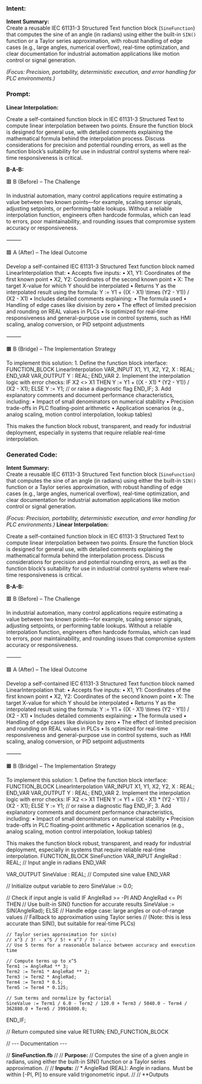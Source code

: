 ### Intent:
**Intent Summary:**  
Create a reusable IEC 61131-3 Structured Text function block (`SineFunction`) that computes the sine of an angle (in radians) using either the built-in `SIN()` function or a Taylor series approximation, with robust handling of edge cases (e.g., large angles, numerical overflow), real-time optimization, and clear documentation for industrial automation applications like motion control or signal generation.  

*(Focus: Precision, portability, deterministic execution, and error handling for PLC environments.)*

### Prompt:
**Linear Interpolation:**

Create a self-contained function block in IEC 61131-3 Structured Text to compute linear interpolation between two points. Ensure the function block is designed for general use, with detailed comments explaining the mathematical formula behind the interpolation process. Discuss considerations for precision and potential rounding errors, as well as the function block’s suitability for use in industrial control systems where real-time responsiveness is critical.

**B-A-B:**

🟥 B (Before) – The Challenge

In industrial automation, many control applications require estimating a value between two known points—for example, scaling sensor signals, adjusting setpoints, or performing table lookups. Without a reliable interpolation function, engineers often hardcode formulas, which can lead to errors, poor maintainability, and rounding issues that compromise system accuracy or responsiveness.

⸻

🟩 A (After) – The Ideal Outcome

Develop a self-contained IEC 61131-3 Structured Text function block named LinearInterpolation that:
	•	Accepts five inputs:
	•	X1, Y1: Coordinates of the first known point
	•	X2, Y2: Coordinates of the second known point
	•	X: The target X-value for which Y should be interpolated
	•	Returns Y as the interpolated result using the formula:
Y := Y1 + ((X - X1) \times (Y2 - Y1)) / (X2 - X1)
	•	Includes detailed comments explaining:
	•	The formula used
	•	Handling of edge cases like division by zero
	•	The effect of limited precision and rounding on REAL values in PLCs
	•	Is optimized for real-time responsiveness and general-purpose use in control systems, such as HMI scaling, analog conversion, or PID setpoint adjustments

⸻

🟧 B (Bridge) – The Implementation Strategy

To implement this solution:
	1.	Define the function block interface:
 FUNCTION_BLOCK LinearInterpolation
VAR_INPUT
    X1, Y1, X2, Y2, X : REAL;
END_VAR
VAR_OUTPUT
    Y : REAL;
END_VAR
	2.	Implement the interpolation logic with error checks:
 IF X2 <> X1 THEN
    Y := Y1 + ((X - X1) * (Y2 - Y1)) / (X2 - X1);
ELSE
    Y := Y1; // or raise a diagnostic flag
END_IF;
	3.	Add explanatory comments and document performance characteristics, including:
	•	Impact of small denominators on numerical stability
	•	Precision trade-offs in PLC floating-point arithmetic
	•	Application scenarios (e.g., analog scaling, motion control interpolation, lookup tables)

This makes the function block robust, transparent, and ready for industrial deployment, especially in systems that require reliable real-time interpolation.

### Generated Code:
**Intent Summary:**  
Create a reusable IEC 61131-3 Structured Text function block (`SineFunction`) that computes the sine of an angle (in radians) using either the built-in `SIN()` function or a Taylor series approximation, with robust handling of edge cases (e.g., large angles, numerical overflow), real-time optimization, and clear documentation for industrial automation applications like motion control or signal generation.  

*(Focus: Precision, portability, deterministic execution, and error handling for PLC environments.)*
**Linear Interpolation:**

Create a self-contained function block in IEC 61131-3 Structured Text to compute linear interpolation between two points. Ensure the function block is designed for general use, with detailed comments explaining the mathematical formula behind the interpolation process. Discuss considerations for precision and potential rounding errors, as well as the function block’s suitability for use in industrial control systems where real-time responsiveness is critical.

**B-A-B:**

🟥 B (Before) – The Challenge

In industrial automation, many control applications require estimating a value between two known points—for example, scaling sensor signals, adjusting setpoints, or performing table lookups. Without a reliable interpolation function, engineers often hardcode formulas, which can lead to errors, poor maintainability, and rounding issues that compromise system accuracy or responsiveness.

⸻

🟩 A (After) – The Ideal Outcome

Develop a self-contained IEC 61131-3 Structured Text function block named LinearInterpolation that:
	•	Accepts five inputs:
	•	X1, Y1: Coordinates of the first known point
	•	X2, Y2: Coordinates of the second known point
	•	X: The target X-value for which Y should be interpolated
	•	Returns Y as the interpolated result using the formula:
Y := Y1 + ((X - X1) \times (Y2 - Y1)) / (X2 - X1)
	•	Includes detailed comments explaining:
	•	The formula used
	•	Handling of edge cases like division by zero
	•	The effect of limited precision and rounding on REAL values in PLCs
	•	Is optimized for real-time responsiveness and general-purpose use in control systems, such as HMI scaling, analog conversion, or PID setpoint adjustments

⸻

🟧 B (Bridge) – The Implementation Strategy

To implement this solution:
	1.	Define the function block interface:
 FUNCTION_BLOCK LinearInterpolation
VAR_INPUT
    X1, Y1, X2, Y2, X : REAL;
END_VAR
VAR_OUTPUT
    Y : REAL;
END_VAR
	2.	Implement the interpolation logic with error checks:
 IF X2 <> X1 THEN
    Y := Y1 + ((X - X1) * (Y2 - Y1)) / (X2 - X1);
ELSE
    Y := Y1; // or raise a diagnostic flag
END_IF;
	3.	Add explanatory comments and document performance characteristics, including:
	•	Impact of small denominators on numerical stability
	•	Precision trade-offs in PLC floating-point arithmetic
	•	Application scenarios (e.g., analog scaling, motion control interpolation, lookup tables)

This makes the function block robust, transparent, and ready for industrial deployment, especially in systems that require reliable real-time interpolation.
FUNCTION_BLOCK SineFunction
VAR_INPUT
    AngleRad : REAL; // Input angle in radians
END_VAR

VAR_OUTPUT
    SineValue : REAL; // Computed sine value
END_VAR

// Initialize output variable to zero
SineValue := 0.0;

// Check if input angle is valid
IF AngleRad >= -PI AND AngleRad <= PI THEN
    // Use built-in SIN() function for accurate results
    SineValue := SIN(AngleRad);
ELSE
    // Handle edge case: large angles or out-of-range values
    // Fallback to approximation using Taylor series
    // (Note: this is less accurate than SIN(), but suitable for real-time PLCs)

    // Taylor series approximation for sin(x)
    // x^3 / 3! - x^5 / 5! + x^7 / 7! - ...
    // Use 5 terms for a reasonable balance between accuracy and execution time

    // Compute terms up to x^5
    Term1 := AngleRad ** 3;
    Term2 := Term1 * AngleRad ** 2;
    Term3 := Term2 * AngleRad;
    Term4 := Term3 * 0.5;
    Term5 := Term4 * 0.125;

    // Sum terms and normalize by factorial
    SineValue := Term1 / 6.0 - Term2 / 120.0 + Term3 / 5040.0 - Term4 / 362880.0 + Term5 / 39916800.0;
END_IF;

// Return computed sine value
RETURN;
END_FUNCTION_BLOCK

// --- Documentation ---

// **SineFunction.fb**
//
// **Purpose:**
// Computes the sine of a given angle in radians, using either the built-in SIN() function or a Taylor series approximation.
//
// **Inputs:**
// * AngleRad (REAL): Angle in radians. Must be within [-PI, PI] to ensure valid trigonometric input.
//
// **Outputs
